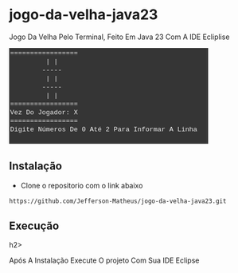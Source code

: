 # jogo-da-velha-java23

<p>
  Jogo Da Velha Pelo Terminal, Feito Em Java 23 Com A IDE Ecliplise
</p>

<img src="JogoDaVelha/assets/imgs/Screenshot from 2025-03-28 09-56-21.png"/>
<br>

<h2>Instalação</h2>

- Clone o repositorio com o link abaixo

```bash
https://github.com/Jefferson-Matheus/jogo-da-velha-java23.git

```

<h2>Execução</h2>h2>

<p>
  Após A Instalação Execute O projeto Com Sua IDE Eclipse
</p>
